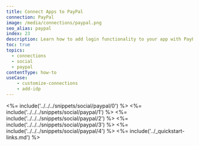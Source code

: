 ```yaml
---
title: Connect Apps to PayPal
connection: PayPal
image: /media/connections/paypal.png
seo_alias: paypal
index: 23
description: Learn how to add login functionality to your app with PayPal. You will need to generate keys, copy these into your Auth0 settings, and enable the connection.
toc: true
topics:
  - connections
  - social
  - paypal
contentType: how-to
useCase:
    - customize-connections
    - add-idp
---
```

<%= include('../../../snippets/social/paypal/0') %> 
<%= include('../../../snippets/social/paypal/1') %> 
<%= include('../../../snippets/social/paypal/2') %> 
<%= include('../../../snippets/social/paypal/3') %> 
<%= include('../../../snippets/social/paypal/4') %> 
<%= include('../_quickstart-links.md') %>
